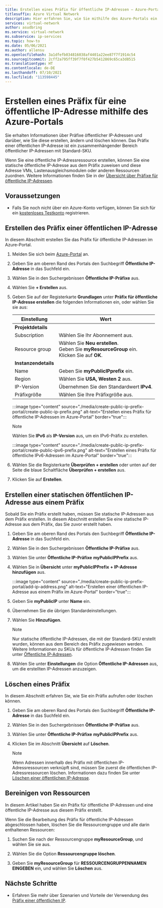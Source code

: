 ```yaml
---
title: Erstellen eines Präfix für öffentliche IP-Adressen – Azure-Portal
titlesuffix: Azure Virtual Network
description: Hier erfahren Sie, wie Sie mithilfe des Azure-Portals ein Präfix für eine öffentliche IP-Adresse erstellen.
services: virtual-network
author: asudbring
ms.service: virtual-network
ms.subservice: ip-services
ms.topic: how-to
ms.date: 05/06/2021
ms.author: allensu
ms.openlocfilehash: 3a1dfefb034816038af4401a22ee87f7f1914c54
ms.sourcegitcommit: 2cff2a795ff39f7f0f427b5412869c65ca3d8515
ms.translationtype: HT
ms.contentlocale: de-DE
ms.lasthandoff: 07/10/2021
ms.locfileid: "113598445"
---
```

# <a name="create-a-public-ip-address-prefix-using-the-azure-portal"></a>Erstellen eines Präfix für eine öffentliche IP-Adresse mithilfe des Azure-Portals

Sie erhalten Informationen über Präfixe öffentlicher IP-Adressen und darüber, wie Sie diese erstellen, ändern und löschen können. Das Präfix einer öffentlichen IP-Adresse ist ein zusammenhängender Bereich öffentlicher IP-Adressen mit Standard-SKU. 

Wenn Sie eine öffentliche IP-Adressressource erstellen, können Sie eine statische öffentliche IP-Adresse aus dem Präfix zuweisen und diese Adresse VMs, Lastenausgleichsmodulen oder anderen Ressourcen zuordnen. Weitere Informationen finden Sie in der [Übersicht über Präfixe für öffentliche IP-Adressen](public-ip-address-prefix.md).

## <a name="prerequisites"></a>Voraussetzungen

- Falls Sie noch nicht über ein Azure-Konto verfügen, können Sie sich für ein [kostenloses Testkonto](https://azure.microsoft.com/free) registrieren.

## <a name="create-a-public-ip-address-prefix"></a>Erstellen des Präfix einer öffentlichen IP-Adresse

In diesem Abschnitt erstellen Sie das Präfix für öffentliche IP-Adressen im Azure-Portal.

1. Melden Sie sich beim [Azure-Portal](https://portal.azure.com) an.

2. Geben Sie am oberen Rand des Portals den Suchbegriff **Öffentliche IP-Adresse** in das Suchfeld ein.

3. Wählen Sie in den Suchergebnissen **Öffentliche IP-Präfixe** aus.

4. Wählen Sie **+ Erstellen** aus.

5. Geben Sie auf der Registerkarte **Grundlagen** unter **Präfix für öffentliche IP-Adresse erstellen** die folgenden Informationen ein, oder wählen Sie sie aus:

    | Einstellung | Wert |
    | ------- | ----- |
    | **Projektdetails** |   |
    | Subscription | Wählen Sie Ihr Abonnement aus. |
    | Resource group | Wählen Sie **Neu erstellen**. </br> Geben Sie **myResourceGroup** ein. </br> Klicken Sie auf **OK**. |
    | **Instanzendetails** |   |
    | Name | Geben Sie **myPublicIPprefix** ein. |
    | Region | Wählen Sie **USA, Westen 2** aus. |
    | IP-Version | Übernehmen Sie den Standardwert **IPv4**. |
    | Präfixgröße | Wählen Sie Ihre Präfixgröße aus. |

    :::image type="content" source="./media/create-public-ip-prefix-portal/create-public-ip-prefix.png" alt-text="Erstellen eines Präfix für öffentliche IP-Adressen im Azure-Portal" border="true":::
    
    > [!NOTE]
    >Wählen Sie **IPv6** als **IP-Version** aus, um ein IPv6-Präfix zu erstellen.

     :::image type="content" source="./media/create-public-ip-prefix-portal/create-public-ipv6-prefix.png" alt-text="Erstellen eines Präfix für öffentliche IPv6-Adressen im Azure-Portal" border="true":::

6. Wählen Sie die Registerkarte **Überprüfen + erstellen** oder unten auf der Seite die blaue Schaltfläche **Überprüfen + erstellen** aus.

7. Klicken Sie auf **Erstellen**.

## <a name="create-a-static-public-ip-address-from-a-prefix"></a>Erstellen einer statischen öffentlichen IP-Adresse aus einem Präfix
Sobald Sie ein Präfix erstellt haben, müssen Sie statische IP-Adressen aus dem Präfix erstellen. In diesem Abschnitt erstellen Sie eine statische IP-Adresse aus dem Präfix, das Sie zuvor erstellt haben.

1. Geben Sie am oberen Rand des Portals den Suchbegriff **Öffentliche IP-Adresse** in das Suchfeld ein.

2. Wählen Sie in den Suchergebnissen **Öffentliche IP-Präfixe** aus.

3. Wählen Sie unter **Öffentliche IP-Präfixe** **myPublicIPPrefix** aus.

4. Wählen Sie in **Übersicht** unter **myPublicIPPrefix** **+ IP-Adresse hinzufügen** aus.

    :::image type="content" source="./media/create-public-ip-prefix-portal/add-ip-address.png" alt-text="Erstellen einer öffentlichen IP-Adresse aus einem Präfix im Azure-Portal" border="true":::

5. Geben Sie **myPublicIP** unter **Name** ein. 

6. Übernehmen Sie die übrigen Standardeinstellungen.

7. Wählen Sie **Hinzufügen**.

    >[!NOTE]
    >Nur statische öffentliche IP-Adressen, die mit der Standard-SKU erstellt wurden, können aus dem Bereich des Präfix zugewiesen werden. Weitere Informationen zu SKUs für öffentliche IP-Adressen finden Sie unter [Öffentliche IP-Adressen](./public-ip-addresses.md#public-ip-addresses).

8. Wählen Sie unter **Einstellungen** die Option **Öffentliche IP-Adressen** aus, um die erstellten IP-Adressen anzuzeigen.
## <a name="delete-a-prefix"></a>Löschen eines Präfix

In diesem Abschnitt erfahren Sie, wie Sie ein Präfix aufrufen oder löschen können.

1. Geben Sie am oberen Rand des Portals den Suchbegriff **Öffentliche IP-Adresse** in das Suchfeld ein.

2. Wählen Sie in den Suchergebnissen **Öffentliche IP-Präfixe** aus.

3. Wählen Sie unter **Öffentliche IP-Präfixe** **myPublicIPPrefix** aus.

4. Klicken Sie im Abschnitt **Übersicht** auf **Löschen**.

    >[!NOTE]
    >Wenn Adressen innerhalb des Präfix mit öffentlichen IP-Adressressourcen verknüpft sind, müssen Sie zuerst die öffentlichen IP-Adressressourcen löschen. Informationen dazu finden Sie unter [Löschen einer öffentlichen IP-Adresse](virtual-network-public-ip-address.md#view-modify-settings-for-or-delete-a-public-ip-address).

## <a name="clean-up-resources"></a>Bereinigen von Ressourcen

In diesem Artikel haben Sie ein Präfix für öffentliche IP-Adressen und eine öffentliche IP-Adresse aus diesem Präfix erstellt. 

Wenn Sie die Bearbeitung des Präfix für öffentliche IP-Adressen abgeschlossen haben, löschen Sie die Ressourcengruppe und alle darin enthaltenen Ressourcen:

1. Suchen Sie nach der Ressourcengruppe **myResourceGroup**, und wählen Sie sie aus.

2. Wählen Sie die Option **Ressourcengruppe löschen**.

3. Geben Sie **myResourceGroup** für **RESSOURCENGRUPPENNAMEN EINGEBEN** ein, und wählen Sie **Löschen** aus.
## <a name="next-steps"></a>Nächste Schritte

- Erfahren Sie mehr über Szenarien und Vorteile der Verwendung des [Präfix einer öffentlichen IP](public-ip-address-prefix.md).
